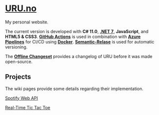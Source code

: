 # [URU.no](http://uru.no/)

My personal website.

The current version is developed with **C# 11.0**, **[.NET 7](https://dotnet.microsoft.com)**, **JavaScript**, and **HTML5 & CSS3**.
**[GitHub Actions](https://github.com/features/actions)** is used in combination with **[Azure Pipelines](https://azure.microsoft.com/en-us/services/devops/pipelines/)** for CI/CD using **[Docker](https://azure.microsoft.com/en-us/services/kubernetes-service/docker/)**.
**[Semantic-Relase](https://github.com/semantic-release/semantic-release)** is used for automatic versioning.

The **[Offline Changeset](https://github.com/Adrrei/URU/wiki/Offline-Changeset)** provides a changelog of URU before it was made open-source.

## Projects

The wiki pages provide some details regarding their implementation.

[Spotify Web API](https://github.com/Adrrei/URU/wiki/Spotify)

[Real-Time Tic Tac Toe](https://github.com/Adrrei/URU/wiki/Tic-Tac-Toe)